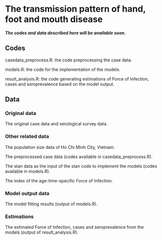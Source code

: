 # The transmission pattern of hand, foot and mouth disease 
***The codes and data described here will be available soon.***

## Codes
casedata_preprocess.R: the code preprocessing the case data.

models.R: the code for the implementation of the models.

result_analysis.R: the code generating estimations of Force of Infection, cases and seroprevalence based on the model output.

## Data
### Original data
The original case data and serological survey data.

### Other related data
The population size data of Ho Chi Minh City, Vietnam.

The preprocessed case data (codes available in casedata_preprocess.R).

The stan data as the input of the stan code to implement the models (codes available in models.R).

The index of the age-time-specific Force of Infection.

### Model output data
The model fitting results (output of models.R).

### Estimations
The estimated Force of Infection, cases and seroprevalence from the models (output of result_analysis.R).

